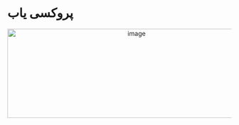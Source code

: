 # پروکسی یاب
<p align="center">
<a href="https://raw.githubusercontent.com/liMilCo/v2r/main/tester/Tester.exe"><img width="565" height="202" alt="image" src="https://github.com/user-attachments/assets/0deec0ea-b1d4-450e-89e3-5f5ff45298b3" /></a>
</p>
